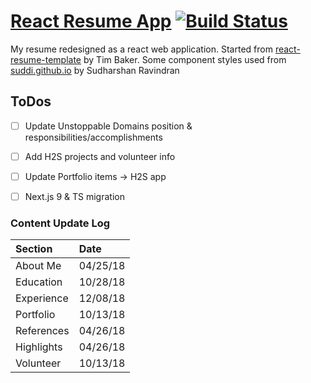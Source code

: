 # [React Resume App](https://donald-stolz.github.io/resume/) [![Build Status](https://travis-ci.org/donald-stolz/resume.svg?branch=master)](https://travis-ci.org/donald-stolz/resume)

My resume redesigned as a react web application. Started from [react-resume-template](https://github.com/tbakerx/react-resume-template) by Tim Baker. Some component styles used from [suddi.github.io](https://github.com/suddi/suddi.github.io) by Sudharshan Ravindran

## ToDos

-   [ ] Update Unstoppable Domains position & responsibilities/accomplishments
-   [ ] Add H2S projects and volunteer info
-   [ ] Update Portfolio items -> H2S app
-   [ ] Next.js 9 & TS migration


### Content Update Log

| Section    | Date     |
| :--------- | :------- |
| About Me   | 04/25/18 |
| Education  | 10/28/18 |
| Experience | 12/08/18 |
| Portfolio  | 10/13/18 |
| References | 04/26/18 |
| Highlights | 04/26/18 |
| Volunteer  | 10/13/18 |


